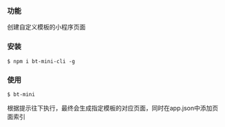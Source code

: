 ### 功能

创建自定义模板的小程序页面

### 安装

```shell
$ npm i bt-mini-cli -g
```

### 使用

```shell
$ bt-mini
```
根据提示往下执行，最终会生成指定模板的对应页面，同时在app.json中添加页面索引